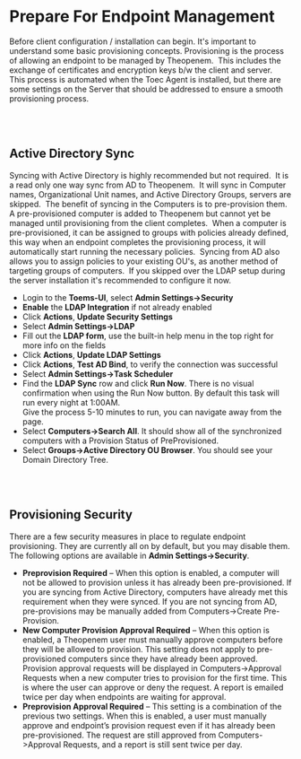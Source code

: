 # Prepare For Endpoint Management

Before client configuration / installation can begin.  It's important to understand some basic provisioning concepts.  Provisioning is the process of allowing an endpoint to be managed by Theopenem.  
This includes the exchange of certificates and encryption keys b/w the client and server.  This process is automated when the Toec Agent is installed, but there are some settings on the Server that should be addressed to ensure a smooth provisioning process.

<br />
<br />

## Active Directory Sync
Syncing with Active Directory is highly recommended but not required.  It is a read only one way sync from AD to Theopenem.  It will sync in Computer names,
Organizational Unit names, and Active Directory Groups, servers are skipped.  The benefit of syncing in the Computers is to pre-provision them.  A pre-provisioned computer is added to Theopenem 
but cannot yet be managed until provisioning from the client completes.  When a computer is pre-provisioned, it can be assigned to groups with policies already defined, 
this way when an endpoint completes the provisioning process, it will automatically start running the necessary policies.  Syncing from AD also allows you to assign 
policies to your existing OU's, as another method of targeting groups of computers.  If you skipped over the LDAP setup during the server installation it's recommended 
to configure it now.

* Login to the **Toems-UI**, select **Admin Settings->Security**
* **Enable** the **LDAP Integration** if not already enabled
* Click **Actions**, **Update Security Settings**
* Select **Admin Settings->LDAP**
* Fill out the **LDAP form**, use the built-in help menu in the top right for more info on the fields
* Click **Actions**, **Update LDAP Settings**
* Click **Actions**, **Test AD Bind**, to verify the connection was successful
* Select **Admin Settings->Task Scheduler**
* Find the **LDAP Sync** row and click **Run Now**.  There is no visual confirmation when using the Run Now button.  By default this task will run every night at 1:00AM.  
Give the process 5-10 minutes to run, you can navigate away from the page.
* Select **Computers->Search All**.  It should show all of the synchronized computers with a Provision Status of PreProvisioned.
* Select **Groups->Active Directory OU Browser**.  You should see your Domain Directory Tree.

<br />
<br />

## Provisioning Security
There are a few security measures in place to regulate endpoint provisioning.  They are currently all on by default, but you may disable them.  The 
following options are available in **Admin Settings->Security**.


* **Preprovision Required** – When this option is enabled, a computer will not be allowed to provision unless it has already been pre-provisioned.  If you are syncing from Active 
Directory, computers have already met this requirement when they were synced.  If you are not syncing from AD, pre-provisions may be manually added from Computers->Create Pre-Provision.
* **New Computer Provision Approval Required** – When this option is enabled, a Theopenem user must manually approve computers before they will be allowed to provision.  This 
setting does not apply to pre-provisioned computers since they have already been approved.  Provision approval requests will be displayed in Computers->Approval Requests when a 
new computer tries to provision for the first time.  This is where the user can approve or deny the request.  A report is emailed twice per day when endpoints are waiting for approval.
* **Preprovision Approval Required** – This setting is a combination of the previous two settings.  When this is enabled, a user must manually approve and endpoint’s provision request 
even if it has already been pre-provisioned.  The request are still approved from Computers->Approval Requests, and a report is still sent twice per day.


